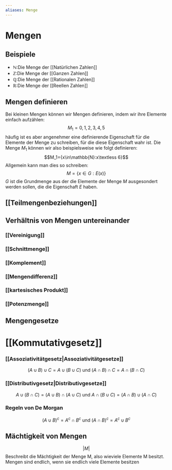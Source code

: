 ```yaml
---
aliases: Menge
---
```

# Mengen
## Beispiele
- $\mathbb{N:}$Die Menge der [[Natürlichen Zahlen]]
- $\mathbb{Z:}$Die Menge der [[Ganzen Zahlen]]
- $\mathbb{Q:}$Die Menge der [[Rationalen Zahlen]]
- $\mathbb{R:}$Die Menge der [[Reellen Zahlen]]

## Mengen definieren
Bei kleinen Mengen können wir Mengen definieren, indem wir ihre Elemente einfach aufzählen:
$$M_1={0,1,2,3,4,5}$$
häufig ist es aber angenehmer eine definierende Eigenschaft für die Elemente der Menge zu schreiben, für die diese Eigenschaft wahr ist. Die Menge $M_1$ können wir also beispielsweise wie folgt definieren:
$$M_1={x\in\mathbb{N}:x\textless 6}$$
Allgemein kann man dies so schreiben:
$$M=\{x\in G:E(x)\}$$
$G$ ist die Grundmenge aus der die Elemente der Menge $M$ ausgesondert werden sollen, die die Eigenschaft $E$ haben.

## [[Teilmengenbeziehungen]]
## Verhältnis von Mengen untereinander
### [[Vereinigung]]
### [[Schnittmenge]]
### [[Komplement]]
### [[Mengendifferenz]]
### [[kartesisches Produkt]]
### [[Potenzmenge]]
## Mengengesetze
# [[Kommutativgesetz]]
### [[Assoziativitätgesetz|Assoziativitätgesetze]]
$$(A\cup B)\cup C=A\cup (B\cup C)\text{ und }(A\cap B)\cap C=A\cap(B\cap C)$$
### [[Distributivgesetz|Distributivgesetze]]
$$A\cup(B\cap C) = (A\cup B)\cap(A\cup C)\text{ und }A\cap(B\cup C)=(A\cap B)\cup(A\cap C)$$
### Regeln von De Morgan
$$(A\cup B)^c=A^c\cap B^c\text{ und }(A\cap B)^c=A^c\cup B^c$$
## Mächtigkeit von Mengen
$$|M|$$
Beschreibt die Mächtigkeit der Menge M, also wieviele Elemente M besitzt.
Mengen sind endlich, wenn sie endlich viele Elemente besitzen